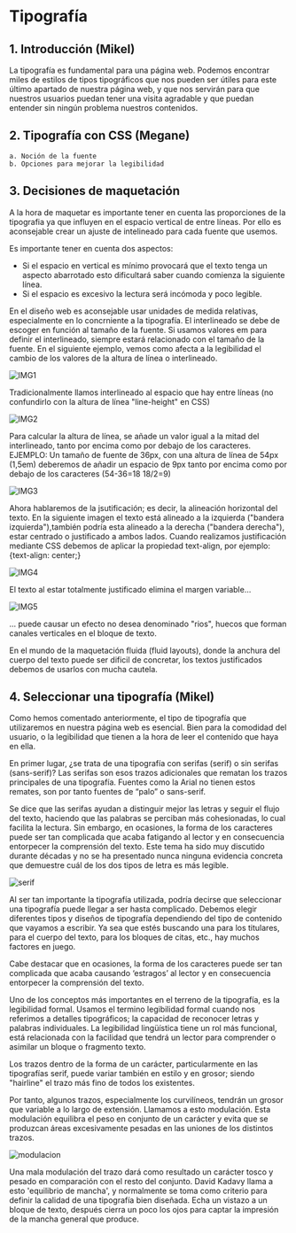 
# Tipografía

## 1. Introducción (Mikel)

La tipografía es fundamental para una página web. Podemos encontrar miles de estilos de tipos tipográficos que nos pueden ser útiles para este último apartado de nuestra página web, y que nos servirán para que nuestros usuarios puedan tener una visita agradable y que puedan entender sin ningún problema nuestros contenidos. 

## 2. Tipografía con CSS (Megane)
	a. Noción de la fuente
	b. Opciones para mejorar la legibilidad

## 3. Decisiones de maquetación 

A la hora de maquetar es importante tener en cuenta las proporciones de la tipografia ya que influyen en el espacio vertical de entre líneas. Por ello es aconsejable crear un ajuste de intelineado para cada fuente que usemos. 

Es importante tener en cuenta dos aspectos: 
- Si el espacio en vertical es mínimo provocará que el texto tenga un aspecto abarrotado esto dificultará saber cuando comienza la siguiente línea. 
- Si el espacio es excesivo la lectura será incómoda y poco legible.

En el diseño web es aconsejable usar unidades de medida relativas, especialmente en lo concrniente a la tipografía. El interlineado se debe de escoger en función al tamaño de la fuente. Si usamos valores em para definir el interlineado, siempre estará relacionado con el tamaño de la fuente. En el siguiente ejemplo, vemos como afecta a la legibilidad el cambio de los valores de la altura de línea o interlineado. 

![IMG1](/5-superficie/img1.png)

Tradicionalmente llamos interlineado al espacio que hay entre líneas (no confundirlo con la altura de línea "line-height" en CSS)

![IMG2](/5-superficie/img2.png)

Para calcular la altura de línea, se añade un valor igual a la mitad del interlineado, tanto por encima como por debajo de los caracteres. EJEMPLO: Un tamaño de fuente de 36px, con una altura de línea de 54px (1,5em) deberemos de añadir un espacio de 9px tanto por encima como por debajo de los caracteres (54-36=18 18/2=9)

![IMG3](/5-superficie/img3.png)

Ahora hablaremos de la jsutificación; es decir, la alineación horizontal del texto. En la siguiente imagen el texto está alineado a la izquierda ("bandera izquierda"),también podría esta alineado a la derecha ("bandera derecha"), estar centrado o justificado a ambos lados. Cuando realizamos justificación mediante CSS debemos de aplicar la propiedad text-align, por ejemplo: {text-align: center;}

![IMG4](/5-superficie/img4.png)

El texto al estar totalmente justificado elimina el margen variable...

![IMG5](/5-superficie/img5.png)

... puede causar un efecto no desea denominado "rios", huecos que forman canales verticales en el bloque de texto.

En el mundo de la maquetación fluida (fluid layouts), donde la anchura del cuerpo del texto puede ser dificil de concretar, los textos justificados debemos de usarlos con mucha cautela. 

## 4. Seleccionar una tipografía (Mikel)

Como hemos comentado anteriormente, el tipo de tipografía que utilizaremos en nuestra página web es esencial. Bien para la comodidad del usuario, o la legibilidad que tienen a la hora de leer el contenido que haya en ella. 

En primer lugar, ¿se trata de una tipografía con serifas (serif) o sin serifas (sans-serif)? Las serifas son esos trazos adicionales que rematan los trazos principales de una tipografía. Fuentes como la Arial no tienen estos remates, son por tanto fuentes de “palo” o sans-serif.

Se dice que las serifas ayudan a distinguir mejor las letras y seguir el flujo del texto, haciendo que las palabras se perciban más cohesionadas, lo cual facilita la lectura. Sin embargo, en ocasiones, la forma de los caracteres puede ser tan complicada que acaba fatigando al lector y en consecuencia entorpecer la comprensión del texto. Este tema ha sido muy discutido durante décadas y no se ha presentado nunca ninguna evidencia concreta que demuestre cuál de los dos tipos de letra es más legible.

![serif](/5-superficie/serif.png)

Al ser tan importante la tipografía utilizada, podría decirse que seleccionar una tipografía puede llegar a ser hasta complicado. Debemos elegir diferentes tipos y diseños de tipografía dependiendo del tipo de contenido que vayamos a escribir. Ya sea que estés buscando una para los titulares, para el cuerpo del texto, para los bloques de citas, etc., hay muchos factores en juego.

Cabe destacar que en ocasiones, la forma de los caracteres puede ser tan complicada que acaba causando ‘estragos’ al lector y en consecuencia entorpecer la comprensión del texto. 

Uno de los conceptos más importantes en el terreno de la tipografía, es la legibilidad formal. Usamos el termino legibilidad formal cuando nos referimos a detalles tipográficos; la capacidad de reconocer letras y palabras individuales. La legibilidad lingüística tiene un rol más funcional, está relacionada con la facilidad que tendrá un lector para comprender o asimilar un bloque o fragmento texto.

Los trazos dentro de la forma de un carácter, particularmente en las tipografías serif, puede variar también en estilo y en grosor; siendo "hairline" el trazo más fino de todos los existentes.

Por tanto, algunos trazos, especialmente los curvilíneos, tendrán un grosor que variable a lo largo de extensión. Llamamos a esto modulación. Esta modulación equilibra el peso en conjunto de un carácter y evita que se produzcan áreas excesivamente pesadas en las uniones de los distintos trazos.

![modulacion](/5-superficie/modulacion.png)

Una mala modulación del trazo dará como resultado un carácter tosco y pesado en comparación con el resto del conjunto. David Kadavy llama a esto 'equilibrio de mancha', y normalmente se toma como criterio para definir la calidad de una tipografía bien diseñada. Echa un vistazo a un bloque de texto, después cierra un poco los ojos para captar la impresión de la mancha general que produce.